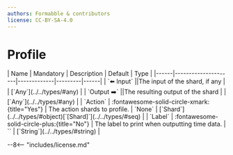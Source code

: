 ```yaml
---
authors: Formabble & contributors
license: CC-BY-SA-4.0
---
```



# Profile

<div class="sh-parameters" markdown="1">
| Name | Mandatory | Description | Default | Type |
|------|---------------------|-------------|---------|------|
| `⬅️ Input` ||The input of the shard, if any | | [`Any`](../../types/#any) |
| `Output ➡️` ||The resulting output of the shard | | [`Any`](../../types/#any) |
| `Action` | :fontawesome-solid-circle-xmark:{title="Yes"}  | The action shards to profile. | `None` | [`Shard`](../../types/#object)[`[Shard]`](../../types/#seq) |
| `Label` | :fontawesome-solid-circle-plus:{title="No"}  | The label to print when outputting time data. | `<no label>` | [`String`](../../types/#string) |

</div>



--8<-- "includes/license.md"

